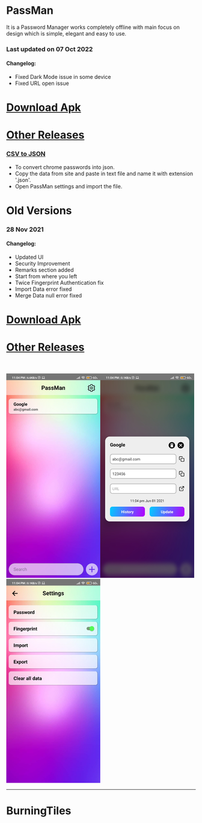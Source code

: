 # PassMan

It is a Password Manager works completely offline with main focus on design which is simple, elegant and easy to use.

### Last updated on 07 Oct 2022
#### Changelog:
- Fixed Dark Mode issue in some device
- Fixed URL open issue

# [Download Apk](https://github.com/BurningTiles/PassMan/releases/download/2.0/app-arm64-v8a-release.apk)
# [Other Releases](https://github.com/BurningTiles/PassMan/releases/tag/2.0)

### [CSV to JSON](csv_to_json)
- To convert chrome passwords into json.
- Copy the data from site and paste in text file and name it with extension '.json'.
- Open PassMan settings and import the file.

# Old Versions

### 28 Nov 2021
#### Changelog:
- Updated UI
- Security Improvement
- Remarks section added
- Start from where you left
- Twice Fingerprint Authentication fix
- Import Data error fixed
- Merge Data null error fixed

# [Download Apk](https://github.com/BurningTiles/PassMan/releases/download/2.0/app-arm64-v8a-release.apk)
# [Other Releases](https://github.com/BurningTiles/PassMan/releases/tag/2.0)

<br>
<br>
<img src="home.jpg" width="250px" /><img src="detail.jpg" width="250px"/><img src="settings.jpg" width="250px"/>

---
# BurningTiles
